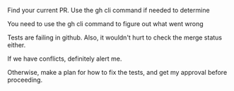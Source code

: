 Find your current PR. Use the gh cli command if needed to determine

You need to use the gh cli command to figure out what went wrong

Tests are failing in github. Also, it wouldn't hurt to check the merge status either.

If we have conflicts, definitely alert me. 

Otherwise, make a plan for how to fix the tests, and get my approval before proceeding.